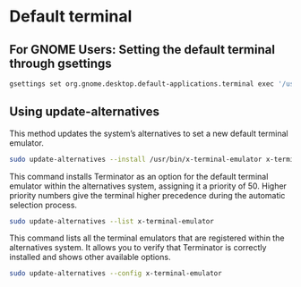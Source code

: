 # Default terminal

## For GNOME Users: Setting the default terminal through gsettings

```sh
gsettings set org.gnome.desktop.default-applications.terminal exec '/usr/bin/terminator'
```

## Using update-alternatives

This method updates the system’s alternatives to set a new default terminal emulator.

```sh
sudo update-alternatives --install /usr/bin/x-terminal-emulator x-terminal-emulator /usr/bin/terminator 50
```

This command installs Terminator as an option for the default terminal emulator within the alternatives system, assigning it a priority of 50. Higher priority numbers give the terminal higher precedence during the automatic selection process.

```sh
sudo update-alternatives --list x-terminal-emulator
```

This command lists all the terminal emulators that are registered within the alternatives system. It allows you to verify that Terminator is correctly installed and shows other available options.

```sh
sudo update-alternatives --config x-terminal-emulator
```
